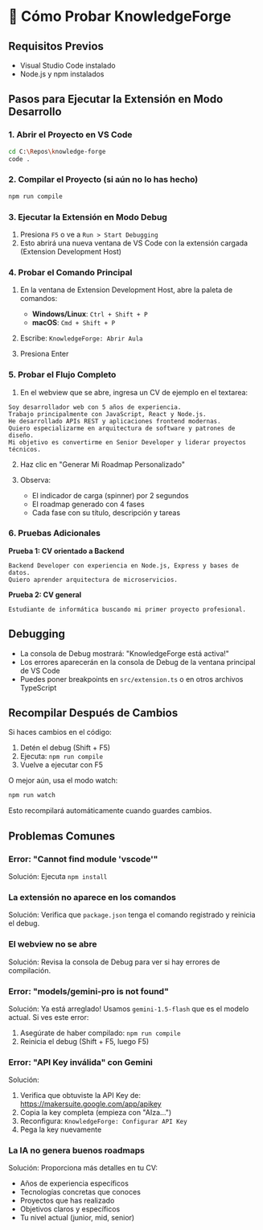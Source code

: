 # 🧪 Cómo Probar KnowledgeForge

## Requisitos Previos

- Visual Studio Code instalado
- Node.js y npm instalados

## Pasos para Ejecutar la Extensión en Modo Desarrollo

### 1. Abrir el Proyecto en VS Code

```bash
cd C:\Repos\knowledge-forge
code .
```

### 2. Compilar el Proyecto (si aún no lo has hecho)

```bash
npm run compile
```

### 3. Ejecutar la Extensión en Modo Debug

1. Presiona `F5` o ve a `Run > Start Debugging`
2. Esto abrirá una nueva ventana de VS Code con la extensión cargada (Extension Development Host)

### 4. Probar el Comando Principal

1. En la ventana de Extension Development Host, abre la paleta de comandos:
   - **Windows/Linux**: `Ctrl + Shift + P`
   - **macOS**: `Cmd + Shift + P`

2. Escribe: `KnowledgeForge: Abrir Aula`

3. Presiona Enter

### 5. Probar el Flujo Completo

1. En el webview que se abre, ingresa un CV de ejemplo en el textarea:

```
Soy desarrollador web con 5 años de experiencia.
Trabajo principalmente con JavaScript, React y Node.js.
He desarrollado APIs REST y aplicaciones frontend modernas.
Quiero especializarme en arquitectura de software y patrones de diseño.
Mi objetivo es convertirme en Senior Developer y liderar proyectos técnicos.
```

2. Haz clic en "Generar Mi Roadmap Personalizado"

3. Observa:
   - El indicador de carga (spinner) por 2 segundos
   - El roadmap generado con 4 fases
   - Cada fase con su título, descripción y tareas

### 6. Pruebas Adicionales

**Prueba 1: CV orientado a Backend**
```
Backend Developer con experiencia en Node.js, Express y bases de datos.
Quiero aprender arquitectura de microservicios.
```

**Prueba 2: CV general**
```
Estudiante de informática buscando mi primer proyecto profesional.
```

## Debugging

- La consola de Debug mostrará: "KnowledgeForge está activa!"
- Los errores aparecerán en la consola de Debug de la ventana principal de VS Code
- Puedes poner breakpoints en `src/extension.ts` o en otros archivos TypeScript

## Recompilar Después de Cambios

Si haces cambios en el código:

1. Detén el debug (Shift + F5)
2. Ejecuta: `npm run compile`
3. Vuelve a ejecutar con F5

O mejor aún, usa el modo watch:

```bash
npm run watch
```

Esto recompilará automáticamente cuando guardes cambios.

## Problemas Comunes

### Error: "Cannot find module 'vscode'"

Solución: Ejecuta `npm install`

### La extensión no aparece en los comandos

Solución: Verifica que `package.json` tenga el comando registrado y reinicia el debug.

### El webview no se abre

Solución: Revisa la consola de Debug para ver si hay errores de compilación.

### Error: "models/gemini-pro is not found"

Solución: Ya está arreglado! Usamos `gemini-1.5-flash` que es el modelo actual. Si ves este error:
1. Asegúrate de haber compilado: `npm run compile`
2. Reinicia el debug (Shift + F5, luego F5)

### Error: "API Key inválida" con Gemini

Solución:
1. Verifica que obtuviste la API Key de: https://makersuite.google.com/app/apikey
2. Copia la key completa (empieza con "AIza...")
3. Reconfigura: `KnowledgeForge: Configurar API Key`
4. Pega la key nuevamente

### La IA no genera buenos roadmaps

Solución: Proporciona más detalles en tu CV:
- Años de experiencia específicos
- Tecnologías concretas que conoces
- Proyectos que has realizado
- Objetivos claros y específicos
- Tu nivel actual (junior, mid, senior)
